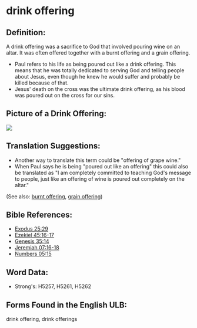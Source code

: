 # drink offering

## Definition:

A drink offering was a sacrifice to God that involved pouring wine on an altar. It was often offered together with a burnt offering and a grain offering.

* Paul refers to his life as being poured out like a drink offering. This means that he was totally dedicated to serving God and telling people about Jesus, even though he knew he would suffer and probably be killed because of that.
* Jesus' death on the cross was the ultimate drink offering, as his blood was poured out on the cross for our sins.

## Picture of a Drink Offering:

<a href="https://content.bibletranslationtools.org/WycliffeAssociates/en_tw/raw/branch/master/PNGs/d/Drinkoffering.png"><img src="https://content.bibletranslationtools.org/WycliffeAssociates/en_tw/raw/branch/master/PNGs/d/Drinkoffering.png" ></a>

## Translation Suggestions:

* Another way to translate this term could be "offering of grape wine."
* When Paul says he is being "poured out like an offering" this could also be translated as "I am completely committed to teaching God's message to people, just like an offering of wine is poured out completely on the altar."

(See also: [burnt offering](../other/burntoffering.md), [grain offering](../other/grainoffering.md))

## Bible References:

* [Exodus 25:29](rc://en/tn/help/exo/25/29)
* [Ezekiel 45:16-17](rc://en/tn/help/ezk/45/16)
* [Genesis 35:14](rc://en/tn/help/gen/35/14)
* [Jeremiah 07:16-18](rc://en/tn/help/jer/07/16)
* [Numbers 05:15](rc://en/tn/help/num/05/15)

## Word Data:

* Strong's: H5257, H5261, H5262

## Forms Found in the English ULB:

drink offering, drink offerings


